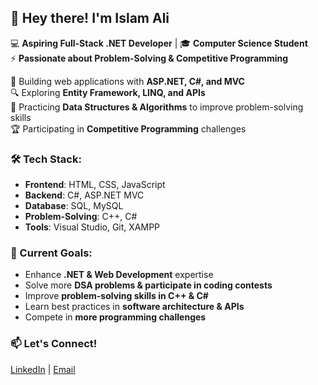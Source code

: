## 👋 Hey there! I'm Islam Ali

💻 **Aspiring Full-Stack .NET Developer** | 🎓 **Computer Science Student**  
⚡ **Passionate about Problem-Solving & Competitive Programming**  

🚀 Building web applications with **ASP.NET, C#, and MVC**  
🔍 Exploring **Entity Framework, LINQ, and APIs**  
🤖 Practicing **Data Structures & Algorithms** to improve problem-solving skills  
🏆 Participating in **Competitive Programming** challenges  

### 🛠️ Tech Stack:
- **Frontend**: HTML, CSS, JavaScript  
- **Backend**: C#, ASP.NET MVC  
- **Database**: SQL, MySQL  
- **Problem-Solving**: C++, C#  
- **Tools**: Visual Studio, Git, XAMPP  

### 📌 Current Goals:
- Enhance **.NET & Web Development** expertise  
- Solve more **DSA problems & participate in coding contests**  
- Improve **problem-solving skills in C++ & C#**  
- Learn best practices in **software architecture & APIs**  
- Compete in **more programming challenges**  

### 📫 Let's Connect!
[LinkedIn]((https://www.linkedin.com/in/islamali11/)) | [Email](mailto:islamali2004111@gmail.com)

